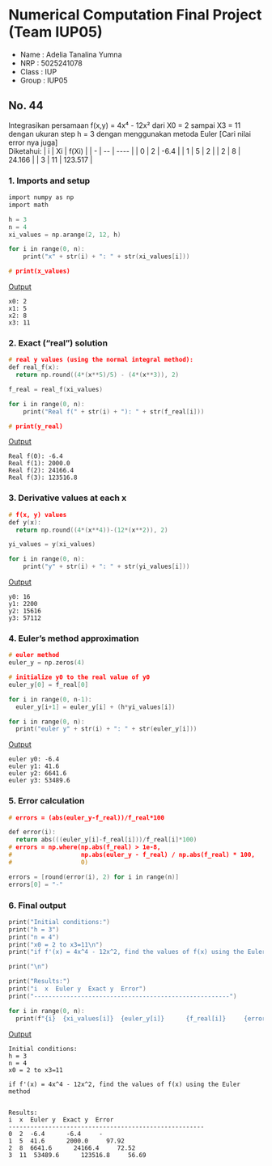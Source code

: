 # Numerical Computation Final Project (Team IUP05)
- Name : Adelia Tanalina Yumna
- NRP : 5025241078
- Class : IUP
- Group : IUP05

## No. 44
Integrasikan persamaan f(x,y) = 4x⁴ - 12x² dari X0 = 2 sampai X3 = 11 dengan ukuran step h = 3 dengan menggunakan metoda Euler [Cari nilai error nya juga]  
Diketahui: 
| i | Xi | f(Xi) |
| - | -- | ---- |
| 0 | 2 | -6.4 |
| 1 | 5 | 2 |
| 2 | 8 | 24.166 |
| 3 | 11 | 123.517 |

### 1. Imports and setup
```c
import numpy as np
import math
```

```c
h = 3
n = 4
xi_values = np.arange(2, 12, h)

for i in range(0, n):
    print("x" + str(i) + ": " + str(xi_values[i]))

# print(x_values)
```

<ins>Output<ins>
```
x0: 2
x1: 5
x2: 8
x3: 11
```

### 2. Exact (“real”) solution
```c
# real y values (using the normal integral method):
def real_f(x):
  return np.round((4*(x**5)/5) - (4*(x**3)), 2)

f_real = real_f(xi_values)

for i in range(0, n):
    print("Real f(" + str(i) + "): " + str(f_real[i]))

# print(y_real)
```

<ins>Output<ins>
```
Real f(0): -6.4
Real f(1): 2000.0
Real f(2): 24166.4
Real f(3): 123516.8
```

### 3. Derivative values at each x
```c
# f(x, y) values
def y(x):
  return np.round((4*(x**4))-(12*(x**2)), 2)

yi_values = y(xi_values)

for i in range(0, n):
    print("y" + str(i) + ": " + str(yi_values[i]))
```

<ins>Output<ins>
```
y0: 16
y1: 2200
y2: 15616
y3: 57112
```


### 4. Euler’s method approximation
```c
# euler method
euler_y = np.zeros(4)

# initialize y0 to the real value of y0
euler_y[0] = f_real[0]

for i in range(0, n-1):
  euler_y[i+1] = euler_y[i] + (h*yi_values[i])

for i in range(0, n):
  print("euler y" + str(i) + ": " + str(euler_y[i]))
```

<ins>Output<ins>
```
euler y0: -6.4
euler y1: 41.6
euler y2: 6641.6
euler y3: 53489.6
```

### 5. Error calculation
```c
# errors = (abs(euler_y-f_real))/f_real*100

def error(i):
  return abs(((euler_y[i]-f_real[i]))/f_real[i]*100)
# errors = np.where(np.abs(f_real) > 1e-8,
#                   np.abs(euler_y - f_real) / np.abs(f_real) * 100,
#                   0)

errors = [round(error(i), 2) for i in range(n)]
errors[0] = "-"
```

### 6. Final output
```c
print("Initial conditions:")
print("h = 3")
print("n = 4")
print("x0 = 2 to x3=11\n")
print("if f'(x) = 4x^4 - 12x^2, find the values of f(x) using the Euler method")

print("\n")

print("Results:")
print("i  x  Euler y  Exact y  Error")
print("------------------------------------------------------")

for i in range(0, n):
  print(f"{i}  {xi_values[i]}  {euler_y[i]}      {f_real[i]}     {errors[i]}")
```

<ins>Output<ins>
```
Initial conditions:
h = 3
n = 4
x0 = 2 to x3=11

if f'(x) = 4x^4 - 12x^2, find the values of f(x) using the Euler method


Results:
i  x  Euler y  Exact y  Error
------------------------------------------------------
0  2  -6.4      -6.4     -
1  5  41.6      2000.0     97.92
2  8  6641.6      24166.4     72.52
3  11  53489.6      123516.8     56.69
```
